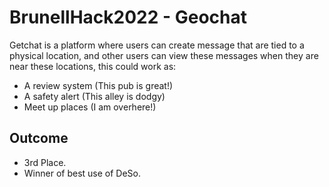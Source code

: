 # BrunellHack2022 - Geochat

Getchat is a platform where users can create message that are tied to a physical location, and other users can view these messages when they are near these locations, this could work as:
- A review system (This pub is great!)
- A safety alert (This alley is dodgy)
- Meet up places (I am overhere!)

## Outcome

- 3rd Place.
- Winner of best use of DeSo.
